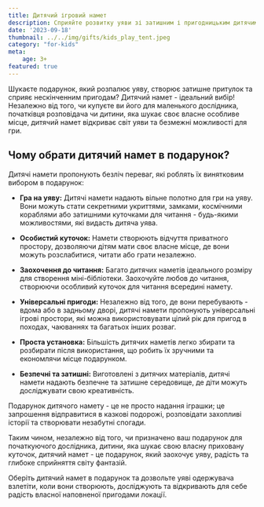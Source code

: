 ```yaml
---
title: Дитячий ігровий намет
description: Сприяйте розвитку уяви зі затишним і пригодницьким дитячим наметом.
date: '2023-09-18'
thumbnail: ../../img/gifts/kids_play_tent.jpeg
category: "for-kids"
meta:
    age: 3+
featured: true
---
```

Шукаєте подарунок, який розпалює уяву, створює затишне притулок та сприяє нескінченним пригодам? Дитячий намет - ідеальний вибір! Незалежно від того, чи купуєте ви його для маленького дослідника, початківця розповідача чи дитини, яка шукає своє власне особливе місце, дитячий намет відкриває світ уяви та безмежні можливості для гри.

## Чому обрати дитячий намет в подарунок?

Дитячі намети пропонують безліч переваг, які роблять їх винятковим вибором в подарунок:

- **Гра на уяву:** Дитячі намети надають вільне полотно для гри на уяву. Вони можуть стати секретними укриттями, замками, космічними кораблями або затишними куточками для читання - будь-якими можливостями, які видасть дитяча уява.

- **Особистий куточок:** Намети створюють відчуття приватного простору, дозволяючи дітям мати своє власне місце, де вони можуть розслабитися, читати або грати незалежно.

- **Заохочення до читання:** Багато дитячих наметів ідеального розміру для створення міні-бібліотеки. Заохочуйте любов до читання, створюючи особливий куточок для читання всередині намету.

- **Універсальні пригоди:** Незалежно від того, де вони перебувають - вдома або в задньому дворі, дитячі намети пропонують універсальні ігрові простори, які можна використовувати цілий рік для пригод в походах, чаюваннях та багатьох інших розваг.

- **Проста установка:** Більшість дитячих наметів легко збирати та розбирати після використання, що робить їх зручними та економлячи місце подарунком.

- **Безпечні та затишні:** Виготовлені з дитячих матеріалів, дитячі намети надають безпечне та затишне середовище, де діти можуть досліджувати свою креативність.

Подарунок дитячого намету - це не просто надання іграшки; це запрошення відправитися в казкові подорожі, розповідати захопливі історії та створювати незабутні спогади.

Таким чином, незалежно від того, чи призначено ваш подарунок для початкуючого дослідника, дитини, яка шукає свою власну приховану куточок, дитячий намет - це подарунок, який заохочує уяву, радість та глибоке сприйняття світу фантазій.

Оберіть дитячий намет в подарунок та дозвольте уяві одержувача взлетіти, коли вони створюють, досліджують та відкривають для себе радість власної наповненої пригодами локації.
